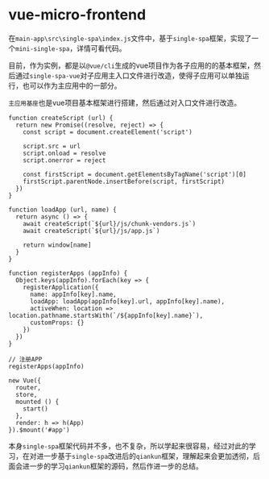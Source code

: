 # vue-micro-frontend

在`main-app\src\single-spa\index.js`文件中，基于`single-spa`框架，实现了一个`mini-single-spa`，详情可看代码。

目前，作为实例，都是以`@vue/cli`生成的vue项目作为各子应用的的基本框架，然后通过`single-spa-vue`对子应用主入口文件进行改造，使得子应用可以单独运行，也可以作为主应用中的一部分。

`主应用基座`也是vue项目基本框架进行搭建，然后通过对入口文件进行改造。

```
function createScript (url) {
  return new Promise((resolve, reject) => {
    const script = document.createElement('script')

    script.src = url
    script.onload = resolve
    script.onerror = reject

    const firstScript = document.getElementsByTagName('script')[0]
    firstScript.parentNode.insertBefore(script, firstScript)
  })
}

function loadApp (url, name) {
  return async () => {
    await createScript(`${url}/js/chunk-vendors.js`)
    await createScript(`${url}/js/app.js`)

    return window[name]
  }
}

function registerApps (appInfo) {
  Object.keys(appInfo).forEach(key => {
    registerApplication({
      name: appInfo[key].name,
      loadApp: loadApp(appInfo[key].url, appInfo[key].name),
      activeWhen: location => location.pathname.startsWith(`/${appInfo[key].name}`),
      customProps: {}
    })
  })
}

// 注册APP
registerApps(appInfo)

new Vue({
  router,
  store,
  mounted () {
    start()
  },
  render: h => h(App)
}).$mount('#app')

```

本身`single-spa`框架代码并不多，也不复杂，所以学起来很容易，经过对此的学习，在对进一步基于`single-spa`改进后的`qiankun`框架，理解起来会更加透彻，后面会进一步的学习`qiankun`框架的源码，然后作进一步的总结。